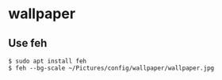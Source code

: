 wallpaper
=========

## Use feh

    $ sudo apt install feh
    $ feh --bg-scale ~/Pictures/config/wallpaper/wallpaper.jpg
